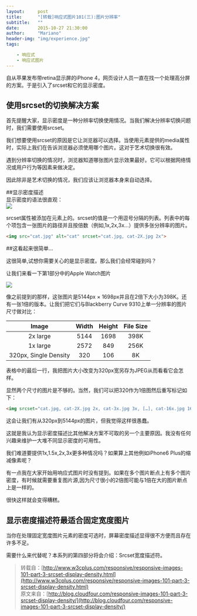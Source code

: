 ```yaml
---
layout:     post
title:      "[转载]响应式图片101(三):图片分辨率"
subtitle:   ""
date:       2015-10-27 21:30:00
author:     "Mariano"
header-img: "img/experience.jpg"
tags:  

    - 响应式 
    - 响应式图片
---  
```

自从苹果发布带retina显示屏的iPhone 4，网页设计人员一直在找一个处理高分屏的方案。于是引入了srcset和它的显示密度。  
## 使用srcset的切换解决方案  
首先提醒大家，显示密度是一种分辨率切换使用情况。当我们解决分辨率切换问题时，我们需要使用srcset。

我们想要使用srcset的原因是它让浏览器可以选择。当使用<picture>元素提供的media属性时，实际上我们在告诉浏览器必须使用哪个图片。这对于艺术切换很有效。

遇到分辨率切换的情况时，浏览器知道哪张图片显示效果最好。它可以根据网络情况或用户行为等因素来做决定。

因此除非是艺术切换的情况，我们应该让浏览器本身来自动选择。   
 
##显示密度描述  
显示密度的语法很直观：  
![]({{site.baseurl}}/img/srcset-display-density2.png)  
  
srcset属性被添加在<img>元素上的。srcset的值是一个用逗号分隔的列表。列表中的每个项包含一张图片的路径并且按倍数（例如,1x,2x,3x...）提供多张分辨率的图片。  
  
```html
<img src="cat.jpg" alt="cat" srcset="cat.jpg, cat-2X.jpg 2x">
```    
##这看起来很简单...  
  
这很简单,试想你需要关心的是显示密度。那么我们会经常碰到吗？

让我们来看一下第1部分中的Apple Watch图片  
  
![]({{site.baseurl}}/img/hero_ygold_edition_800.jpg)  
  
像之前提到的那样，这张图片是5144px × 1698px并且在2倍下大小为398K。还有一张1倍的版本。让我们把它们与Blackberry Curve 9310上单一分辨率的图片尺寸做对比：  
  
|Image          |Width         |Height          |File Size    |  
|:------------: |:------------:|:--------------:|:-----------:|
|2x large       |5144          |1698            |398K         |
|1x large       |2572          |849             |256K         |
|320px, Single Density |320           |106             |8K           |  
   
表格中的最后一行，我把图片大小改变为320px宽另存为JPEG从而看看它会怎样。

显然两个尺寸的图片是不够的。当然，我们可以把320作为1倍图然后重写标记如下：  
  
```html
<img srcset="cat.jpg, cat-2X.jpg 2x, cat-3x.jpg 3x, […], cat-16x.jpg 16x">
```  
这会让我们有从320px到5144px的图片，但我觉得这样很愚蠢。

这就是我认为显示密度描述比其他解决方案不可取的另一个主要原因。我没有任何兴趣来维护一大堆不同显示密度的可用性。

我们难道要提供1x,1.5x,2x,3x更多种情况吗？如果算上其他例如iPhone6 Plus的缩减像素呢？

有一点我在大家开始用响应式图片时没有提到。如果在多个图片断点上有多个图片密度，有时候就需要重复图片源,因为尺寸很小的2倍图可能与1倍在大的图片断点上是一样的。

很快这样就会变得糟糕。  
  
## 显示密度描述符最适合固定宽度图片  
当你在处理固定宽度图片元素的密度可选时，屏幕密度描述显得很不方便而且存在许多不足。

需要什么来代替呢？本系列的第四部分将会介绍：Srcset宽度描述符。


    
> 转载自：[http://www.w3cplus.com/responsive/responsive-images-101-part-3-srcset-display-density.html](http://www.w3cplus.com/responsive/responsive-images-101-part-3-srcset-display-density.html)     
>原文来自：[http://blog.cloudfour.com/responsive-images-101-part-3-srcset-display-density/](http://blog.cloudfour.com/responsive-images-101-part-3-srcset-display-density/)
